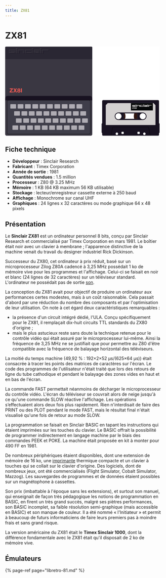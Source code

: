 ```yaml
---
title: ZX81
---
```


# ZX81

![](./zx81/image%20%28297%29.png)

## Fiche technique

* **Développeur** : Sinclair Research
* **Fabricant** : Timex Corporation
* **Année de sortie** : 1981
* **Quantités vendues** : 1.5 million
* **Processeur** : Z80 @ 3.25 MHz
* **Mémoire** : 1 KB \(64 KB maximum 56 KB utilisable\)
* **Stockage** : lecteur/enregistreur cassette externe à 250 baud
* **Affichage** : Monochrome sur canal UHF
* **Graphiques** : 24 lignes x 32 caractères ou mode graphique 64 x 48 pixels

## Présentation

Le **Sinclair ZX81** est un ordinateur personnel 8 bits, conçu par Sinclair Research et commercialisé par Timex Corporation en mars 1981. Le boîtier était noir avec un clavier à membrane ; l'apparence distinctive de la machine venait du travail du designer industriel Rick Dickinson.

Successeur du ZX80, cet ordinateur à prix réduit, basé sur un microprocesseur Zilog Z80A cadencé à 3,25 MHz possédait 1 ko de mémoire vive pour les programmes et l'affichage. Celui-ci se faisait en noir et blanc \(24 lignes de 32 caractères\) sur un téléviseur standard. L'ordinateur ne possédait pas de sortie [son](https://fr.wikipedia.org/wiki/Son_%28physique%29).

La conception du ZX81 avait pour objectif de produire un ordinateur aux performances certes modestes, mais à un coût raisonnable. Cela passait d'abord par une réduction du nombre des composants et par l'optimisation de leur utilisation. On note à cet égard deux caractéristiques remarquables :

* la présence d'un circuit intégré dédié, l'ULA. Conçu spécifiquement pour le ZX81, il remplaçait dix-huit circuits TTL standards du ZX80 d'origine ;
* mais le plus astucieux reste sans doute la technique retenue pour le contrôle vidéo qui était assuré par le microprocesseur lui-même. Ainsi la fréquence de 3,25 MHz ne se justifiait que pour permettre au Z80 d'être compatible avec la fréquence de balayage horizontal des téléviseurs.

La moitié du temps machine \(49,92 % : 192×2×52 µs/\(625×64 µs\)\) était consacrée à tracer les points des matrices de caractères sur l'écran. Le code des programmes de l'utilisateur n'était traité que lors des retours de ligne du tube cathodique et pendant le balayage des zones vides en haut et en bas de l'écran.

La commande FAST permettait néanmoins de décharger le microprocesseur du contrôle vidéo. L'écran du téléviseur se couvrait alors de neige jusqu'à ce qu'une commande SLOW réactive l'affichage. Les opérations s’effectuaient alors deux fois plus rapidement. Rien n'interdisait de faire des PRINT ou des PLOT pendant le mode FAST, mais le résultat final n'était visualisé qu'une fois de retour au mode SLOW.

La programmation se faisait en Sinclair BASIC en tapant les instructions qui étaient imprimées sur les touches du clavier. Le BASIC offrait la possibilité de programmer indirectement en langage machine par le biais des commandes PEEK et POKE. La machine était proposée en kit à monter pour 490 FF en 1981.

De nombreux périphériques étaient disponibles, dont une extension de mémoire de 16 ko, une [imprimante](https://fr.wikipedia.org/wiki/Imprimante) thermique compacte et un clavier à touches qui se collait sur le clavier d'origine. Des logiciels, dont de nombreux jeux, ont été commercialisés \(Flight Simulator, Cobalt Simulator, Mazzog\). Les sauvegardes de programmes et de données étaient possibles sur un magnétophone à cassettes.

Son prix \(imbattable à l'époque sans les extensions\), et surtout son manuel, qui enseignait de façon très pédagogique les notions de programmation en BASIC, en firent un très grand succès, malgré ses piètres performances, son BASIC incomplet, sa faible résolution semi-graphique \(mais accessible en BASIC\) et son manque de couleur. Il a été nommé « l'Initiateur » et permit à beaucoup de futurs informaticiens de faire leurs premiers pas à moindre frais et sans grand risque.

La version américaine du ZX81 était le **Timex Sinclair 1000**, dont la différence fondamentale avec le ZX81 était qu'il disposait de 2 ko de mémoire vive.

## Émulateurs

{% page-ref page="libretro-81.md" %}

